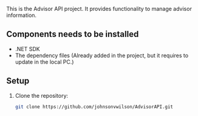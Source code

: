 
This is the Advisor API project. It provides functionality to manage advisor information.

Components needs to be installed
------------------
- .NET SDK
- The dependency files (Already added in the project, but it requires to update in the local PC.) 

## Setup

1. Clone the repository:
   ```bash
   git clone https://github.com/johnsonvwilson/AdvisorAPI.git
